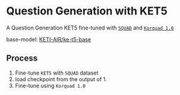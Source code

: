 # Question Generation with KET5


A Question Generation KET5 fine-tuned with [`SQUAD`](https://huggingface.co/datasets/squad) and [`Korquad 1.0`](https://huggingface.co/datasets/squad_kor_v1)

base-model: [KETI-AIR/ke-t5-base](https://huggingface.co/KETI-AIR/ke-t5-base)

## Process

1. Fine-tune `KET5` with `SQUAD` dataset
2. load checkpoint from the output of 1.
3. Fine-tune using `Korquad 1.0`

